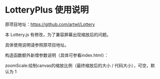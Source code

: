 # LotteryPlus 使用说明

原项目地址：https://github.com/artwl/Lottery

本 Lottery.js 有修改，为了兼容屏幕出现缩放后的问题。

具体使用说明请参照原项目地址。

构造函数额外新增参数说明（具体可参看index.html）：

zoomScale:绘制canvas的缩放比例（最终缩放后的大小 / 代码大小），可空，默认为 1
